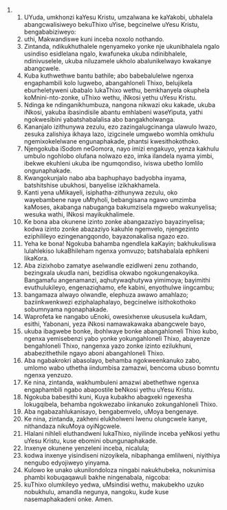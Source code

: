 <ol>
  <li>
    <ol>
      <li>UYuda, umkhonzi kaYesu Kristu, umzalwana ke kaYakobi,  ubhalela abangcwalisiweyo bekuThixo uYise, begcinelwe uYesu Kristu, bengababiziweyo:</li>
      <li>uthi, Makwandiswe kuni inceba noxolo nothando.</li>
      <li>Zintanda, ndikukhuthalele ngenyameko yonke nje ukunibhalela ngalo usindiso esidlelana ngalo, kwafuneka ukuba ndinibhalele,  ndinivuselele, ukuba niluzamele ukholo abalunikelwayo kwakanye abangcwele.</li>
      <li>Kuba kuthwethwe bantu bathile; abo babebalulelwe ngenxa engaphambili kolo lugwebo, abangahloneli Thixo, belujikela eburheletyweni ubabalo lukaThixo wethu, bemkhanyela okuphela koMnini-nto-zonke, uThixo wethu, iNkosi yethu uYesu Kristu.</li>
      <li>Ndinga ke ndinganikhumbuza, nangona nikwazi oku kakade,  ukuba iNkosi, yakuba ibasindisile abantu emhlabeni waseYiputa,  yathi ngokwesibini yabatshabalalisa abo bangakholwanga.</li>
      <li>Kananjalo izithunywa zezulu, ezo zazingalugcinanga ulawulo lwazo, zesuka zalishiya ikhaya lazo, izigcinele umgwebo womhla omkhulu ngemixokelelwane engunaphakade, phantsi kwesithokothoko.</li>
      <li>Njengokuba iSodom neGomora, nayo imizi engakuyo, yenza kakhulu umbulo ngohlobo olufana nolwazo ezo, imka ilandela nyama yimbi, ibekwe ekuhleni ukuba ibe ngumqondiso, iviswa ubetho lomlilo ongunaphakade.</li>
      <li>Kwangokunjalo nabo aba baphuphayo badyobha inyama,  batshitshise ubukhosi, banyelise izikhakhamela.</li>
      <li>Kanti yena uMikayeli, isiphatha-zithunywa zezulu, oko wayebambene naye uMtyholi, bebangisana ngawo umzimba kaMoses,  akabanga nabuganga bakumzisela mgwebo wakunyelisa; wesuka wathi, INkosi mayikukhalimele.</li>
      <li>Ke bona aba okunene izinto zonke abangazaziyo bayazinyelisa; kodwa izinto zonke abazaziyo kakuhle ngemvelo,  njengezinto eziphilileyo ezingenangqondo, bayazonakalisa ngazo ezo.</li>
      <li>Yeha ke bona! Ngokuba bahamba ngendlela kaKayin;  bakhukuliswa lulahlekiso lukaBhileham ngenxa yomvuzo;  batshabalala ephikeni likaKora.</li>
      <li>Aba zizixhobo zamatye aselwandle ezidlweni zenu zothando,  bezingxala ukudla nani, bezidlisa okwabo ngokungenakoyika.  Bangamafu angenamanzi, aqhutywaqhutywa yimimoya; bayimithi evuthulukileyo, engenaziqhamo, efe kabini, enyothulwe iingcambu;</li>
      <li>bangamaza alwayo olwandle, elephuza awawo amahlazo;  baziinkwenkwezi eziphalaphalayo, begcinelwe isithokothoko sobumnyama ngonaphakade.</li>
      <li>Waprofeta ke nangabo uEnoki, owesixhenxe ukususela kuAdam,  esithi, Yabonani, yeza iNkosi namawakawaka abangcwele bayo,</li>
      <li>ukuba ibagwebe bonke, ibohlwaye bonke abangahloneli Thixo kubo, ngenxa yemisebenzi yabo yonke yokungahloneli Thixo,  abayenze bengahloneli Thixo, nangenxa yazo zonke izinto ezilukhuni, ababezithethile ngayo aboni abangahloneli Thixo.</li>
      <li>Aba ngabakrokri abasolayo, behamba ngokweenkanuko zabo,  umlomo wabo uthetha iindumbisa zamazwi, bencoma ubuso bomntu ngenxa yenzuzo.</li>
      <li>Ke nina, zintanda, wakhumbuleni amazwi abethethwe ngenxa engaphambili ngabo abapostile beNkosi yethu uYesu Kristu.</li>
      <li>Ngokuba babesithi kuni, Kuya kubakho abagxeki ngexesha lokugqibela, behamba ngokwezabo iinkanuko zokungahloneli Thixo.</li>
      <li>Aba ngabazahlukanisayo, bengabemvelo, uMoya bengenaye.</li>
      <li>Ke nina, zintanda, zakheni elukholweni lwenu olungcwele kanye, nithandaza nikuMoya oyiNgcwele.</li>
      <li>Hlalani nihleli eluthandweni lukaThixo, niyilinde inceba yeNkosi yethu uYesu Kristu, kuse ebomini obungunaphakade.</li>
      <li>Inxenye okunene yenzeleni inceba, nicalula;</li>
      <li>kodwa inxenye yisindiseni nizoyikela, nibaphanga emlilweni,  niyithiya nengubo edyojiweyo yinyama.</li>
      <li>Kulowo ke unako ukunilondoloza ningabi nakukhubeka,  nokunimisa phambi kobuqaqawuli bakhe ningenabala, nigcoba:</li>
      <li>kuThixo olumkileyo yedwa, uMsindisi wethu, makubekho uzuko nobukhulu, amandla negunya, nangoku, kude kuse nasemaphakadeni onke. Amen.</li>
    </ol>
  </li>
</ol>